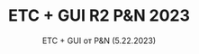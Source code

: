 <h1 style="text-align:center">ETC + GUI R2 P&N 2023</h1>

<p style="text-align:center">ETC + GUI от P&N (5.22.2023)</p>



<p>&nbsp;</p>
